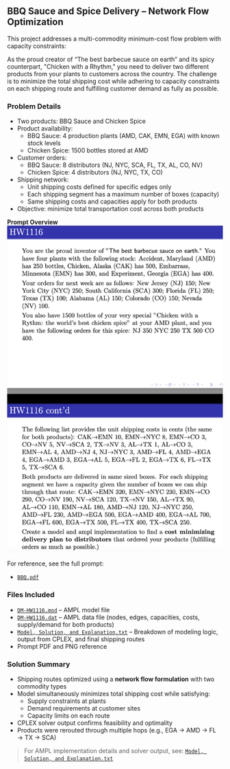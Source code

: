 ## BBQ Sauce and Spice Delivery – Network Flow Optimization

This project addresses a multi-commodity minimum-cost flow problem with capacity constraints:

As the proud creator of “The best barbecue sauce on earth” and its spicy counterpart, "Chicken with a Rhythm," you need to deliver two different products from your plants to customers across the country. The challenge is to minimize the total shipping cost while adhering to capacity constraints on each shipping route and fulfilling customer demand as fully as possible.

### Problem Details
- Two products: BBQ Sauce and Chicken Spice
- Product availability:
  - BBQ Sauce: 4 production plants (AMD, CAK, EMN, EGA) with known stock levels
  - Chicken Spice: 1500 bottles stored at AMD
- Customer orders:
  - BBQ Sauce: 8 distributors (NJ, NYC, SCA, FL, TX, AL, CO, NV)
  - Chicken Spice: 4 distributors (NJ, NYC, TX, CO)
- Shipping network:
  - Unit shipping costs defined for specific edges only
  - Each shipping segment has a maximum number of boxes (capacity)
  - Same shipping costs and capacities apply for both products
- Objective: minimize total transportation cost across both products


**Prompt Overview**  
![Problem Description](./BBQ.png)

For reference, see the full prompt:
- [`BBQ.pdf`](./BBQ.pdf)

### Files Included
- [`DM-HW1116.mod`](./DM-HW1116.mod) – AMPL model file
- [`DM-HW1116.dat`](./DM-HW1116.dat) – AMPL data file (nodes, edges, capacities, costs, supply/demand for both products)
- [`Model, Solution, and Explanation.txt`](./Model%2C%20Solution%2C%20and%20Explanation.txt) – Breakdown of modeling logic, output from CPLEX, and final shipping routes
- Prompt PDF and PNG reference

### Solution Summary
- Shipping routes optimized using a **network flow formulation** with two commodity types
- Model simultaneously minimizes total shipping cost while satisfying:
  - Supply constraints at plants
  - Demand requirements at customer sites
  - Capacity limits on each route
- CPLEX solver output confirms feasibility and optimality
- Products were rerouted through multiple hops (e.g., EGA → AMD → FL → TX → SCA)

> For AMPL implementation details and solver output, see: [`Model, Solution, and Explanation.txt`](./Model%2C%20Solution%2C%20and%20Explanation.txt)